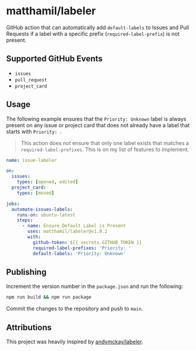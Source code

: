 # matthamil/labeler

GitHub action that can automatically add `default-labels` to Issues and Pull Requests if a label with a specific prefix (`required-label-prefix`) is not present.

## Supported GitHub Events

* `issues`
* `pull_request`
* `project_card`

## Usage

The following example ensures that the `Priority: Unknown` label is always present on any issue or project card that does not already have a label that starts with `Priority: `.

> This action does *not* ensure that only one label exists that matches a `required-label-prefixes`. This is on my list of features to implement.

```yml
name: issue-labeler

on:
  issues:
    types: [opened, edited]
  project_card:
    types: [moved]

jobs:
  automate-issues-labels:
    runs-on: ubuntu-latest
    steps:
      - name: Ensure Default Label is Present
        uses: matthamil/labeler@v1.0.2
        with:
          github-token: ${{ secrets.GITHUB_TOKEN }}
          required-label-prefixes: 'Priority: '
          default-labels: 'Priority: Unknown'
```
## Publishing

Increment the version number in the `package.json` and run the following:

```bash
npm run build && npm run package
```

Commit the changes to the repository and push to `main`.

## Attributions

This project was heavily inspired by [andymckay/labeler](https://github.com/andymckay/labeler).